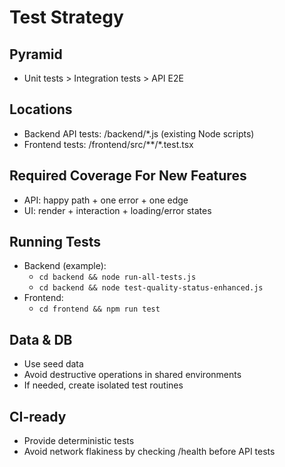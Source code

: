 # Test Strategy

## Pyramid

- Unit tests > Integration tests > API E2E

## Locations

- Backend API tests: /backend/*.js (existing Node scripts)
- Frontend tests: /frontend/src/**/*.test.tsx

## Required Coverage For New Features

- API: happy path + one error + one edge
- UI: render + interaction + loading/error states

## Running Tests

- Backend (example):
  - `cd backend && node run-all-tests.js`
  - `cd backend && node test-quality-status-enhanced.js`
- Frontend:
  - `cd frontend && npm run test`

## Data & DB

- Use seed data
- Avoid destructive operations in shared environments
- If needed, create isolated test routines

## CI-ready

- Provide deterministic tests
- Avoid network flakiness by checking /health before API tests
